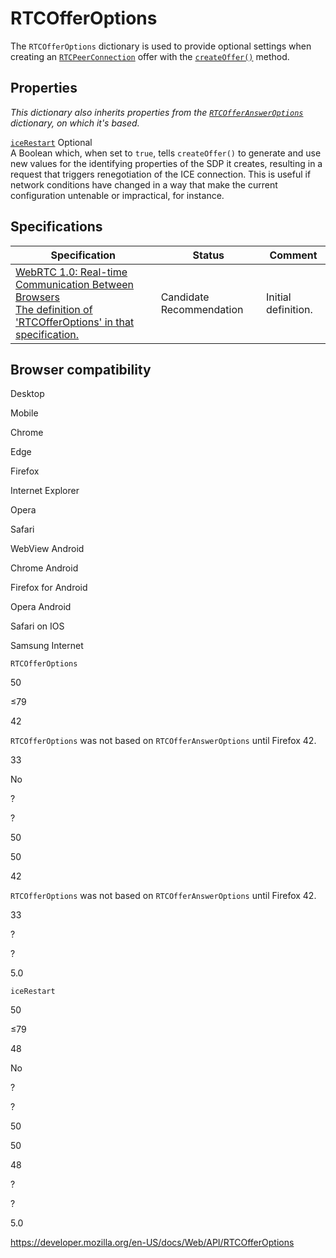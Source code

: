 RTCOfferOptions
===============

The `RTCOfferOptions` dictionary is used to provide optional settings when creating an [`RTCPeerConnection`](rtcpeerconnection) offer with the [`createOffer()`](rtcpeerconnection/createoffer) method.

Properties
----------

*This dictionary also inherits properties from the [`RTCOfferAnswerOptions`](rtcofferansweroptions) dictionary, on which it's based.*

 [`iceRestart`](rtcofferoptions/icerestart) <span class="badge inline optional">Optional</span>   
A Boolean which, when set to `true`, tells `createOffer()` to generate and use new values for the identifying properties of the SDP it creates, resulting in a request that triggers renegotiation of the ICE connection. This is useful if network conditions have changed in a way that make the current configuration untenable or impractical, for instance.

Specifications
--------------

<table><thead><tr class="header"><th>Specification</th><th>Status</th><th>Comment</th></tr></thead><tbody><tr class="odd"><td><a href="https://w3c.github.io/webrtc-pc/#dom-rtcofferoptions">WebRTC 1.0: Real-time Communication Between Browsers<br />
<span class="small">The definition of 'RTCOfferOptions' in that specification.</span></a></td><td><span class="spec-cr">Candidate Recommendation</span></td><td>Initial definition.</td></tr></tbody></table>

Browser compatibility
---------------------

Desktop

Mobile

Chrome

Edge

Firefox

Internet Explorer

Opera

Safari

WebView Android

Chrome Android

Firefox for Android

Opera Android

Safari on IOS

Samsung Internet

`RTCOfferOptions`

50

≤79

42

`RTCOfferOptions` was not based on `RTCOfferAnswerOptions` until Firefox 42.

33

No

?

?

50

50

42

`RTCOfferOptions` was not based on `RTCOfferAnswerOptions` until Firefox 42.

33

?

?

5.0

`iceRestart`

50

≤79

48

No

?

?

50

50

48

?

?

5.0

<a href="https://developer.mozilla.org/en-US/docs/Web/API/RTCOfferOptions" class="_attribution-link">https://developer.mozilla.org/en-US/docs/Web/API/RTCOfferOptions</a>
